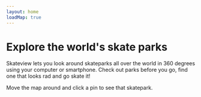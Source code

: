 ```yaml
---
layout: home
loadMap: true
---
```

<h1 class="smaller_heading">Explore the world's skate parks</h1>
<p class="sm-none">Skateview lets you look around skateparks all over the world in 360 degrees using your computer or smartphone. Check out parks before you go, find one that looks rad and go skate it!</p>
<p>Move the map around and click a pin to see that skatepark.</p>